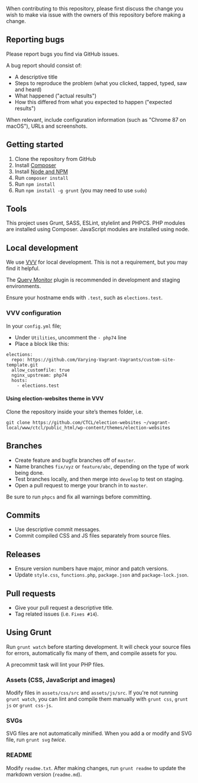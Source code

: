 When contributing to this repository, please first discuss the change you wish to make via issue with the owners of this repository before making a change.

## Reporting bugs

Please report bugs you find via GitHub issues.

A bug report should consist of:

* A descriptive title
* Steps to reproduce the problem (what you clicked, tapped, typed, saw and heard)
* What happened ("actual results")
* How this differed from what you expected to happen ("expected results")

When relevant, include configuration information (such as "Chrome 87 on macOS"), URLs and screenshots.

## Getting started

1. Clone the repository from GitHub
1. Install [Composer](https://getcomposer.org/download/)
1. Install [Node and NPM](https://nodejs.org/en/)
1. Run `composer install`
1. Run `npm install`
1. Run `npm install -g grunt` (you may need to use `sudo`)

## Tools

This project uses Grunt, SASS, ESLint, stylelint and PHPCS. PHP modules are installed using Composer. JavaScript modules are installed using node.

## Local development

We use [VVV](https://varyingvagrantvagrants.org/) for local development. This is not a requirement, but you may find it helpful.

The [Query Monitor](https://wordpress.org/plugins/query-monitor/) plugin is recommended in development and staging environments.

Ensure your hostname ends with `.test`, such as `elections.test`.


### VVV configuration

In your `config.yml` file;

* Under `Utilities`, uncomment the `- php74` line
* Place a block like this:

```
elections:
  repo: https://github.com/Varying-Vagrant-Vagrants/custom-site-template.git
  allow_customfile: true
  nginx_upstream: php74
  hosts:
    - elections.test
```

#### Using election-websites theme in VVV

Clone the repository inside your site’s themes folder, i.e.

```
git clone https://github.com/CTCL/election-websites ~/vagrant-local/www/ctcl/public_html/wp-content/themes/election-websites
```

## Branches

* Create feature and bugfix branches off of `master`.
* Name branches `fix/xyz` or `feature/abc`, depending on the type of work being done.
* Test branches locally, and then merge into `develop` to test on staging.
* Open a pull request to merge your branch in to `master`.

Be sure to run `phpcs` and fix all warnings before committing.

## Commits

* Use descriptive commit messages.
* Commit compiled CSS and JS files separately from source files.

## Releases

* Ensure version numbers have major, minor and patch versions.
* Update `style.css`, `functions.php`, `package.json` and `package-lock.json`.

## Pull requests

* Give your pull request a descriptive title.
* Tag related issues (i.e. `Fixes #14`).

## Using Grunt

Run `grunt watch` before starting development. It will check your source files for errors, automatically fix many of them, and compile assets for you.

A precommit task will lint your PHP files.

### Assets (CSS, JavaScript and images)

Modify files in `assets/css/src` and `assets/js/src`. If you're not running `grunt watch`, you can lint and compile them manually with `grunt css`, `grunt js` or `grunt css-js`.

### SVGs

SVG files are not automatically minified. When you add a or modify and SVG file, run `grunt svg` _twice_.

### README

Modify `readme.txt`. After making changes, run `grunt readme` to update the markdown version (`readme.md`).

